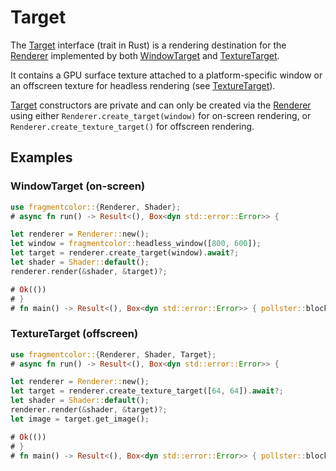 # Target

The [Target](https://fragmentcolor.org/api/core/target) interface (trait in Rust) is a rendering destination for the [Renderer](https://fragmentcolor.org/api/core/renderer) implemented by both [WindowTarget](https://fragmentcolor.org/api/targets/windowtarget) and [TextureTarget](https://fragmentcolor.org/api/targets/texturetarget).

It contains a GPU surface texture attached to a platform-specific window or an offscreen texture for headless rendering (see [TextureTarget](https://fragmentcolor.org/api/targets/texturetarget)).

[Target](https://fragmentcolor.org/api/core/target) constructors are private and can only be created via the [Renderer](https://fragmentcolor.org/api/core/renderer) using either `Renderer.create_target(window)` for on-screen rendering, or `Renderer.create_texture_target()` for offscreen rendering.

## Examples

### WindowTarget (on-screen)

```rust
use fragmentcolor::{Renderer, Shader};
# async fn run() -> Result<(), Box<dyn std::error::Error>> {

let renderer = Renderer::new();
let window = fragmentcolor::headless_window([800, 600]);
let target = renderer.create_target(window).await?;
let shader = Shader::default();
renderer.render(&shader, &target)?;

# Ok(())
# }
# fn main() -> Result<(), Box<dyn std::error::Error>> { pollster::block_on(run()) }
```

### TextureTarget (offscreen)

```rust
use fragmentcolor::{Renderer, Shader, Target};
# async fn run() -> Result<(), Box<dyn std::error::Error>> {

let renderer = Renderer::new();
let target = renderer.create_texture_target([64, 64]).await?;
let shader = Shader::default();
renderer.render(&shader, &target)?;
let image = target.get_image();

# Ok(())
# }
# fn main() -> Result<(), Box<dyn std::error::Error>> { pollster::block_on(run()) }
```
